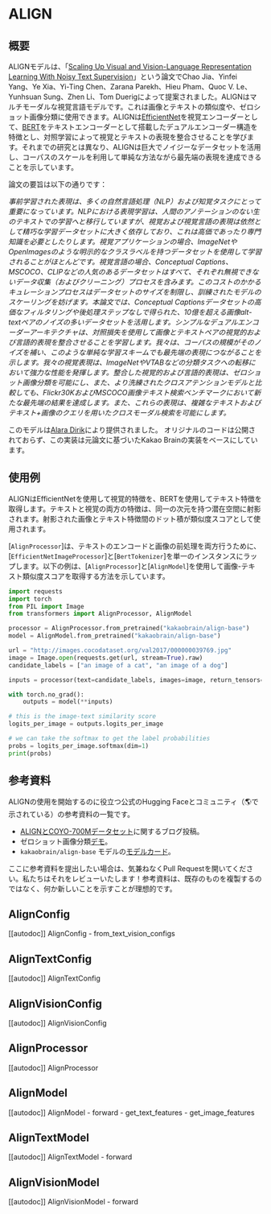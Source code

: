<!--Copyright 2023 The HuggingFace Team. All rights reserved.

Licensed under the Apache License, Version 2.0 (the "License"); you may not use this file except in compliance with
the License. You may obtain a copy of the License at

http://www.apache.org/licenses/LICENSE-2.0

Unless required by applicable law or agreed to in writing, software distributed under the License is distributed on
an "AS IS" BASIS, WITHOUT WARRANTIES OR CONDITIONS OF ANY KIND, either express or implied. See the License for the
specific language governing permissions and limitations under the License.

⚠️ Note that this file is in Markdown but contain specific syntax for our doc-builder (similar to MDX) that may not be
rendered properly in your Markdown viewer.

-->

# ALIGN

## 概要

ALIGNモデルは、「[Scaling Up Visual and Vision-Language Representation Learning With Noisy Text Supervision](https://arxiv.org/abs/2102.05918)」という論文でChao Jia、Yinfei Yang、Ye Xia、Yi-Ting Chen、Zarana Parekh、Hieu Pham、Quoc V. Le、Yunhsuan Sung、Zhen Li、Tom Duerigによって提案されました。ALIGNはマルチモーダルな視覚言語モデルです。これは画像とテキストの類似度や、ゼロショット画像分類に使用できます。ALIGNは[EfficientNet](efficientnet)を視覚エンコーダーとして、[BERT](bert)をテキストエンコーダーとして搭載したデュアルエンコーダー構造を特徴とし、対照学習によって視覚とテキストの表現を整合させることを学びます。それまでの研究とは異なり、ALIGNは巨大でノイジーなデータセットを活用し、コーパスのスケールを利用して単純な方法ながら最先端の表現を達成できることを示しています。

論文の要旨は以下の通りです：

*事前学習された表現は、多くの自然言語処理（NLP）および知覚タスクにとって重要になっています。NLPにおける表現学習は、人間のアノテーションのない生のテキストでの学習へと移行していますが、視覚および視覚言語の表現は依然として精巧な学習データセットに大きく依存しており、これは高価であったり専門知識を必要としたりします。視覚アプリケーションの場合、ImageNetやOpenImagesのような明示的なクラスラベルを持つデータセットを使用して学習されることがほとんどです。視覚言語の場合、Conceptual Captions、MSCOCO、CLIPなどの人気のあるデータセットはすべて、それぞれ無視できないデータ収集（およびクリーニング）プロセスを含みます。このコストのかかるキュレーションプロセスはデータセットのサイズを制限し、訓練されたモデルのスケーリングを妨げます。本論文では、Conceptual Captionsデータセットの高価なフィルタリングや後処理ステップなしで得られた、10億を超える画像alt-textペアのノイズの多いデータセットを活用します。シンプルなデュアルエンコーダーアーキテクチャは、対照損失を使用して画像とテキストペアの視覚的および言語的表現を整合させることを学習します。我々は、コーパスの規模がそのノイズを補い、このような単純な学習スキームでも最先端の表現につながることを示します。我々の視覚表現は、ImageNetやVTABなどの分類タスクへの転移において強力な性能を発揮します。整合した視覚的および言語的表現は、ゼロショット画像分類を可能にし、また、より洗練されたクロスアテンションモデルと比較しても、Flickr30KおよびMSCOCO画像テキスト検索ベンチマークにおいて新たな最先端の結果を達成します。また、これらの表現は、複雑なテキストおよびテキスト+画像のクエリを用いたクロスモーダル検索を可能にします。*

このモデルは[Alara Dirik](https://hf-mirror.com/adirik)により提供されました。
オリジナルのコードは公開されておらず、この実装は元論文に基づいたKakao Brainの実装をベースにしています。

## 使用例

ALIGNはEfficientNetを使用して視覚的特徴を、BERTを使用してテキスト特徴を取得します。テキストと視覚の両方の特徴は、同一の次元を持つ潜在空間に射影されます。射影された画像とテキスト特徴間のドット積が類似度スコアとして使用されます。

[`AlignProcessor`]は、テキストのエンコードと画像の前処理を両方行うために、[`EfficientNetImageProcessor`]と[`BertTokenizer`]を単一のインスタンスにラップします。以下の例は、[`AlignProcessor`]と[`AlignModel`]を使用して画像-テキスト類似度スコアを取得する方法を示しています。

```python
import requests
import torch
from PIL import Image
from transformers import AlignProcessor, AlignModel

processor = AlignProcessor.from_pretrained("kakaobrain/align-base")
model = AlignModel.from_pretrained("kakaobrain/align-base")

url = "http://images.cocodataset.org/val2017/000000039769.jpg"
image = Image.open(requests.get(url, stream=True).raw)
candidate_labels = ["an image of a cat", "an image of a dog"]

inputs = processor(text=candidate_labels, images=image, return_tensors="pt")

with torch.no_grad():
    outputs = model(**inputs)

# this is the image-text similarity score
logits_per_image = outputs.logits_per_image

# we can take the softmax to get the label probabilities
probs = logits_per_image.softmax(dim=1)
print(probs)
```

## 参考資料

ALIGNの使用を開始するのに役立つ公式のHugging Faceとコミュニティ（🌎で示されている）の参考資料の一覧です。

- [ALIGNとCOYO-700Mデータセット](https://hf-mirror.com/blog/vit-align)に関するブログ投稿。
- ゼロショット画像分類[デモ](https://hf-mirror.com/spaces/adirik/ALIGN-zero-shot-image-classification)。
- `kakaobrain/align-base` モデルの[モデルカード](https://hf-mirror.com/kakaobrain/align-base)。

ここに参考資料を提出したい場合は、気兼ねなくPull Requestを開いてください。私たちはそれをレビューいたします！参考資料は、既存のものを複製するのではなく、何か新しいことを示すことが理想的です。

## AlignConfig

[[autodoc]] AlignConfig
    - from_text_vision_configs

## AlignTextConfig

[[autodoc]] AlignTextConfig

## AlignVisionConfig

[[autodoc]] AlignVisionConfig

## AlignProcessor

[[autodoc]] AlignProcessor

## AlignModel

[[autodoc]] AlignModel
    - forward
    - get_text_features
    - get_image_features

## AlignTextModel

[[autodoc]] AlignTextModel
    - forward

## AlignVisionModel

[[autodoc]] AlignVisionModel
    - forward
